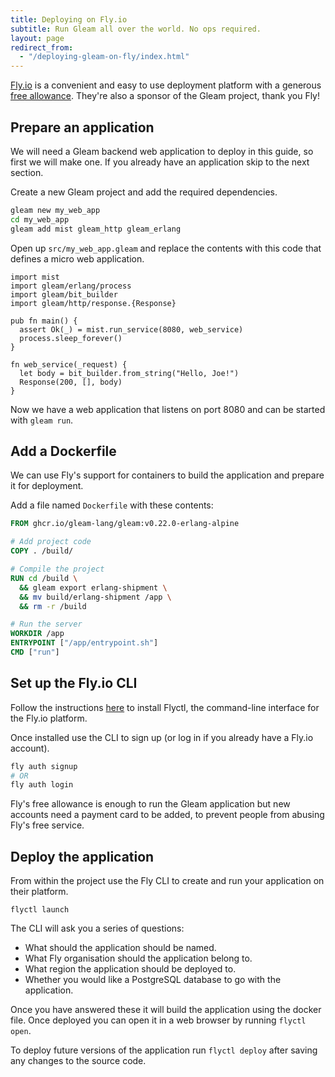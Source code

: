 ```yaml
---
title: Deploying on Fly.io
subtitle: Run Gleam all over the world. No ops required. 
layout: page
redirect_from:
  - "/deploying-gleam-on-fly/index.html"
---
```


[Fly.io](https://fly.io) is a convenient and easy to use deployment platform
with a generous [free allowance](https://fly.io/docs/about/pricing/). They're
also a sponsor of the Gleam project, thank you Fly!

## Prepare an application

We will need a Gleam backend web application to deploy in this guide, so first
we will make one. If you already have an application skip to the next section.

Create a new Gleam project and add the required dependencies.

```sh
gleam new my_web_app
cd my_web_app
gleam add mist gleam_http gleam_erlang
```

Open up `src/my_web_app.gleam` and replace the contents with this code that
defines a micro web application.

```gleam
import mist
import gleam/erlang/process
import gleam/bit_builder
import gleam/http/response.{Response}

pub fn main() {
  assert Ok(_) = mist.run_service(8080, web_service)
  process.sleep_forever()
}

fn web_service(_request) {
  let body = bit_builder.from_string("Hello, Joe!")
  Response(200, [], body)
}
```

Now we have a web application that listens on port 8080 and can be started with
`gleam run`.


## Add a Dockerfile

We can use Fly's support for containers to build the application and prepare it
for deployment.

Add a file named `Dockerfile` with these contents:

```dockerfile
FROM ghcr.io/gleam-lang/gleam:v0.22.0-erlang-alpine

# Add project code
COPY . /build/

# Compile the project
RUN cd /build \
  && gleam export erlang-shipment \
  && mv build/erlang-shipment /app \
  && rm -r /build

# Run the server
WORKDIR /app
ENTRYPOINT ["/app/entrypoint.sh"]
CMD ["run"]
```


## Set up the Fly.io CLI

Follow the instructions [here](https://fly.io/docs/getting-started/installing-flyctl/)
to install Flyctl, the command-line interface for the Fly.io platform.

Once installed use the CLI to sign up (or log in if you already have a Fly.io
account).

```sh
fly auth signup
# OR
fly auth login
```

Fly's free allowance is enough to run the Gleam application but new accounts
need a payment card to be added, to prevent people from abusing Fly's free
service.


## Deploy the application

From within the project use the Fly CLI to create and run your application on
their platform.

```
flyctl launch
```

The CLI will ask you a series of questions:

- What should the application should be named.
- What Fly organisation should the application belong to.
- What region the application should be deployed to.
- Whether you would like a PostgreSQL database to go with the application.

Once you have answered these it will build the application using the docker
file. Once deployed you can open it in a web browser by running `flyctl open`.

To deploy future versions of the application run `flyctl deploy` after saving
any changes to the source code.
